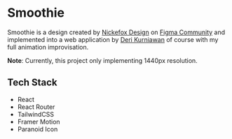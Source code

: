 # Smoothie

Smoothie is a design created by [Nickefox Design](https://www.figma.com/@Nickelfox) on [Figma Community](https://www.figma.com/community/file/1128586699392676680) and implemented into a web application by [Deri Kurniawan](https://github.com/Deri-Kurniawan) of course with my full animation improvisation.

**Note**: Currently, this project only implementing 1440px resolution.

## Tech Stack

- React
- React Router
- TailwindCSS
- Framer Motion
- Paranoid Icon
